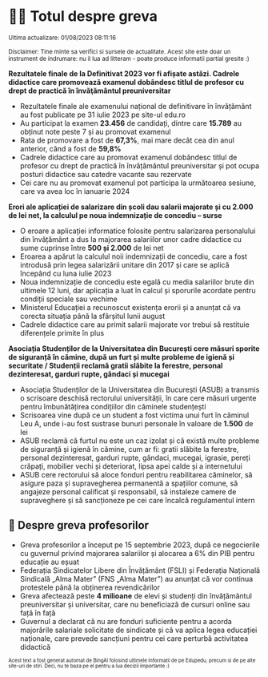 # 👩‍🏫 Totul despre greva
<sub>Ultima actualizare: 01/08/2023 08:11:16</sub>

<sub>Disclaimer: Tine minte sa verifici si sursele de actualitate. Acest site este doar un instrument de indrumare: nu il lua ad litteram - poate produce informatii partial gresite :)</sub>

**Rezultatele finale de la Definitivat 2023 vor fi afișate astăzi. Cadrele didactice care promovează examenul dobândesc titlul de profesor cu drept de practică în învăţământul preuniversitar**

- Rezultatele finale ale examenului național de definitivare în învățământ au fost publicate pe 31 iulie 2023 pe site-ul edu.ro
- Au participat la examen **23.456** de candidați, dintre care **15.789** au obținut note peste 7 și au promovat examenul
- Rata de promovare a fost de **67,3%**, mai mare decât cea din anul anterior, când a fost de **59,8%**
- Cadrele didactice care au promovat examenul dobândesc titlul de profesor cu drept de practică în învățământul preuniversitar și pot ocupa posturi didactice sau catedre vacante sau rezervate
- Cei care nu au promovat examenul pot participa la următoarea sesiune, care va avea loc în ianuarie 2024

**Erori ale aplicației de salarizare din școli dau salarii majorate și cu 2.000 de lei net, la calculul pe noua indemnizație de concediu – surse**

- O eroare a aplicației informatice folosite pentru salarizarea personalului din învățământ a dus la majorarea salariilor unor cadre didactice cu sume cuprinse între **500 și 2.000** de lei net
- Eroarea a apărut la calculul noii indemnizații de concediu, care a fost introdusă prin legea salarizării unitare din 2017 și care se aplică începând cu luna iulie 2023
- Noua indemnizație de concediu este egală cu media salariilor brute din ultimele 12 luni, dar aplicația a luat în calcul și sporurile acordate pentru condiții speciale sau vechime
- Ministerul Educației a recunoscut existența erorii și a anunțat că va corecta situația până la sfârșitul lunii august
- Cadrele didactice care au primit salarii majorate vor trebui să restituie diferențele primite în plus

**Asociația Studenților de la Universitatea din București cere măsuri sporite de siguranță în cămine, după un furt și multe probleme de igienă și securitate / Studenții reclamă gratii slăbite la ferestre, personal dezinteresat, garduri rupte, gândaci și mucegai**

- Asociația Studenților de la Universitatea din București (ASUB) a transmis o scrisoare deschisă rectorului universității, în care cere măsuri urgente pentru îmbunătățirea condițiilor din căminele studențești
- Scrisoarea vine după ce un student a fost victima unui furt în căminul Leu A, unde i-au fost sustrase bunuri personale în valoare de **1.500** de lei
- ASUB reclamă că furtul nu este un caz izolat și că există multe probleme de siguranță și igienă în cămine, cum ar fi: gratii slăbite la ferestre, personal dezinteresat, garduri rupte, gândaci, mucegai, igrasie, pereți crăpați, mobilier vechi și deteriorat, lipsa apei calde și a internetului
- ASUB cere rectorului să aloce fonduri pentru reabilitarea căminelor, să asigure paza și supravegherea permanentă a spațiilor comune, să angajeze personal calificat și responsabil, să instaleze camere de supraveghere și să sancționeze pe cei care încalcă regulamentul intern

## 🏫 Despre greva profesorilor

- Greva profesorilor a început pe 15 septembrie 2023, după ce negocierile cu guvernul privind majorarea salariilor și alocarea a 6% din PIB pentru educație au eșuat
- Federația Sindicatelor Libere din Învățământ (FSLI) și Federația Națională Sindicală „Alma Mater” (FNS „Alma Mater”) au anunțat că vor continua protestele până la obținerea revendicărilor
- Greva afectează peste **4 milioane** de elevi și studenți din învățământul preuniversitar și universitar, care nu beneficiază de cursuri online sau față în față
- Guvernul a declarat că nu are fonduri suficiente pentru a acorda majorările salariale solicitate de sindicate și că va aplica legea educației naționale, care prevede sancțiuni pentru cei care perturbă activitatea didactică


<sub><sub>Acest text a fost generat automat de BingAI folosind ultimele informatii de pe Edupedu, precum si de pe alte site-uri de stiri. Deci, nu te baza pe el pentru a lua decizii importante :)</sub></sub>